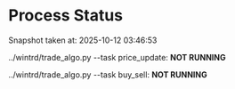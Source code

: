# Process Status

Snapshot taken at: 2025-10-12 03:46:53

../wintrd/trade_algo.py --task price_update: **NOT RUNNING**

../wintrd/trade_algo.py --task buy_sell: **NOT RUNNING**

